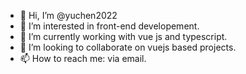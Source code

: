 - 👋 Hi, I’m @yuchen2022
- 👀 I’m interested in front-end developement.
- 🌱 I’m currently working with vue js and typescript.
- 💞️ I’m looking to collaborate on vuejs based projects.
- 📫 How to reach me: via email.

<!---
yuchen2022/yuchen2022 is a ✨ special ✨ repository because its `README.md` (this file) appears on your GitHub profile.
You can click the Preview link to take a look at your changes.
--->

